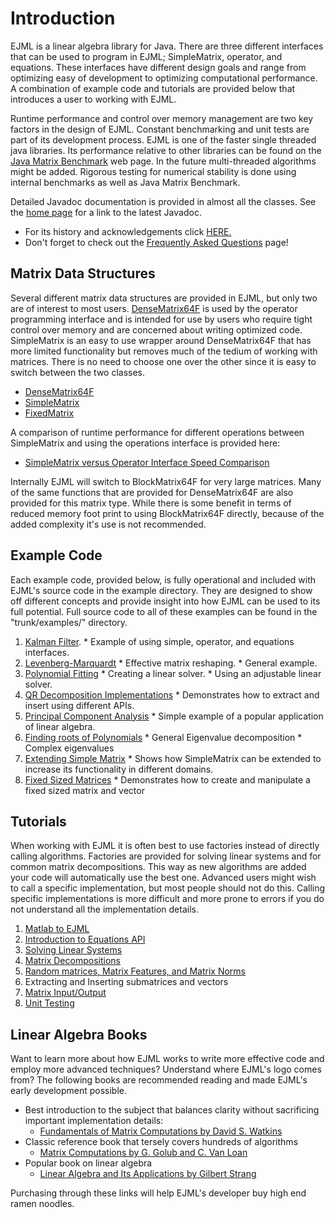 # Introduction #

EJML is a linear algebra library for Java.  There are three different interfaces that can be used to program in EJML; SimpleMatrix, operator, and equations. These interfaces have different design goals and range from optimizing easy of development to optimizing computational performance.  A combination of example code and tutorials are provided below that introduces a user to working with EJML.

Runtime performance and control over memory management are two key factors in the design of EJML.  Constant benchmarking and unit tests are part of its development process.  EJML is one of the faster single threaded java libraries.  Its performance relative to other libraries can be found on the [Java Matrix Benchmark](http://code.google.com/p/java-matrix-benchmark/) web page. In the future multi-threaded algorithms might be added.  Rigorous testing for numerical stability is done using internal benchmarks as well as Java Matrix Benchmark.

Detailed Javadoc documentation is provided in almost all the classes.  See the [home page](http://code.google.com/p/efficient-java-matrix-library/) for a link to the latest Javadoc.

  * For its history and acknowledgements click [HERE.](AcknowledgementsHistory.md)
  * Don't forget to check out the [Frequently Asked Questions](FAQ.md) page!

## Matrix Data Structures ##

Several different matrix data structures are provided in EJML, but only two are of interest to most users.  [DenseMatrix64F](DenseMatrix64F.md) is used by the operator programming interface and is intended for use by users who require tight control over memory and are concerned about writing optimized code.  SimpleMatrix is an easy to use wrapper around DenseMatrix64F that has more limited functionality but removes much of the tedium of working with matrices.  There is no need to choose one over the other since it is easy to switch between the two classes.

  * [DenseMatrix64F](DenseMatrix64F.md)
  * [SimpleMatrix](SimpleMatrix.md)
  * [FixedMatrix](FixedMatrix.md)

A comparison of runtime performance for different operations between SimpleMatrix and using the operations interface is provided here:

  * [SimpleMatrix versus Operator Interface Speed Comparison](SpeedSimpleMatrix.md)

Internally EJML will switch to BlockMatrix64F for very large matrices.  Many of the same functions that are provided for DenseMatrix64F are also provided for this matrix type.  While there is some benefit in terms of reduced memory foot print to using BlockMatrix64F directly, because of the added complexity it's use is not recommended.

## Example Code ##

Each example code, provided below, is fully operational and included with EJML's source code in the example directory.  They are designed to show off different concepts and provide insight into how EJML can be used to its full potential.  Full source code to all of these examples can be found in the "trunk/examples/" directory.

  1. [Kalman Filter](KalmanFilterExamples.md).
    * Example of using simple, operator, and equations interfaces.
  1. [Levenberg-Marquardt](LevenbergMarquardtExample.md)
    * Effective matrix reshaping.
    * General example.
  1. [Polynomial Fitting](PolynomialFitExample.md)
    * Creating a linear solver.
    * Using an adjustable linear solver.
  1. [QR Decomposition Implementations](QRDecompositionExample.md)
    * Demonstrates how to extract and insert using different APIs.
  1. [Principal Component Analysis](PrincipalComponentAnalysisExample.md)
    * Simple example of a popular application of linear algebra.
  1. [Finding roots of Polynomials](PolynomialRootExample.md)
    * General Eigenvalue decomposition
    * Complex eigenvalues
  1. [Extending Simple Matrix](ExtendingSimpleMatrix.md)
    * Shows how SimpleMatrix can be extended to increase its functionality in different domains.
  1. [Fixed Sized Matrices](FixedSizedMatrixExample.md)
    * Demonstrates how to create and manipulate a fixed sized matrix and vector

## Tutorials ##

When working with EJML it is often best to use factories instead of directly calling algorithms.  Factories are provided for solving linear systems and for common matrix decompositions.  This way as new algorithms are added your code will automatically use the best one.  Advanced users might wish to call a specific implementation, but most people should not do this.  Calling specific implementations is more difficult and more prone to errors if you do not understand all the implementation details.

  1. [Matlab to EJML](MatlabFunctions.md)
  1. [Introduction to Equations API](Equation.md)
  1. [Solving Linear Systems](SolvingLinearSystems.md)
  1. [Matrix Decompositions](MatrixDecomposition.md)
  1. [Random matrices, Matrix Features, and Matrix Norms](random_matrices.md)
  1. Extracting and Inserting submatrices and vectors
  1. [Matrix Input/Output](MatrixInputOutput.md)
  1. [Unit Testing](UnitTests.md)

## Linear Algebra Books ##

Want to learn more about how EJML works to write more effective code and employ more advanced techniques?  Understand where EJML's logo comes from?  The following books are recommended reading and made EJML's early development possible.
  * Best introduction to the subject that balances clarity without sacrificing important implementation details:
    * <a href='http://www.amazon.com/gp/product/0470528338/ref=as_li_ss_tl?ie=UTF8&tag=ejml-20&linkCode=as2&camp=1789&creative=390957&creativeASIN=0470528338'>Fundamentals of Matrix Computations by David S. Watkins</a><img src='http://www.assoc-amazon.com/e/ir?t=boofcv-20&l=as2&o=1&a=0470528338' alt='' border='0' width='1' height='1' />
  * Classic reference book that tersely covers hundreds of algorithms
    * <a href='http://www.amazon.com/gp/product/0801854148/ref=as_li_ss_tl?ie=UTF8&tag=ejml-20&linkCode=as2&camp=1789&creative=390957&creativeASIN=0801854148'>Matrix Computations by G. Golub and C. Van Loan</a><img src='http://www.assoc-amazon.com/e/ir?t=boofcv-20&l=as2&o=1&a=0801854148' alt='' border='0' width='1' height='1' />
  * Popular book on linear algebra
    * <a href='http://www.amazon.com/gp/product/0030105676/ref=as_li_ss_tl?ie=UTF8&tag=ejml-20&linkCode=as2&camp=1789&creative=390957&creativeASIN=0030105676'>Linear Algebra and Its Applications by Gilbert Strang</a><img src='http://www.assoc-amazon.com/e/ir?t=ejml-20&l=as2&o=1&a=0030105676' alt='' border='0' width='1' height='1' />


Purchasing through these links will help EJML's developer buy high end ramen noodles.